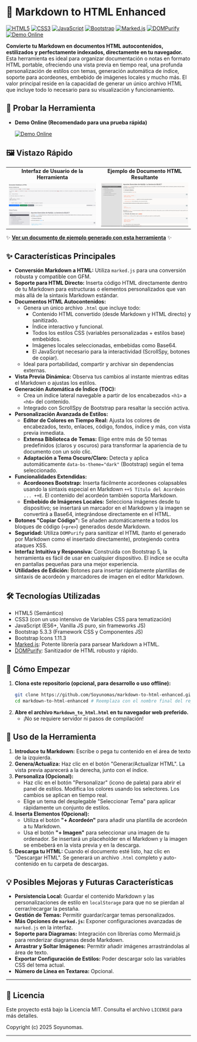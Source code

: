 # 📝 Markdown to HTML Enhanced

[![HTML5](https://img.shields.io/badge/HTML-5-E34F26?style=for-the-badge&logo=html5&logoColor=white)](https://developer.mozilla.org/en-US/docs/Web/Guide/HTML/HTML5)
[![CSS3](https://img.shields.io/badge/CSS-3-1572B6?style=for-the-badge&logo=css3&logoColor=white)](https://developer.mozilla.org/en-US/docs/Web/CSS)
[![JavaScript](https://img.shields.io/badge/JavaScript-ES6+-F7DF1E?style=for-the-badge&logo=javascript&logoColor=black)](https://developer.mozilla.org/en-US/docs/Web/JavaScript)
[![Bootstrap](https://img.shields.io/badge/Bootstrap-5.3-7952B3?style=for-the-badge&logo=bootstrap&logoColor=white)](https://getbootstrap.com/)
[![Marked.js](https://img.shields.io/badge/Marked.js-Markdown_Parser-333333?style=for-the-badge)](https://marked.js.org/)
[![DOMPurify](https://img.shields.io/badge/DOMPurify-HTML_Sanitizer-4E7F9A?style=for-the-badge)](https://github.com/cure53/DOMPurify)
[![Demo Online](https://img.shields.io/badge/Demo-Online-brightgreen?style=for-the-badge&logo=githubpages)](https://Soyunomas.github.io/markdown-to-html-enhanced/Markdown_to_html.html)

**Convierte tu Markdown en documentos HTML autocontenidos, estilizados y perfectamente indexados, directamente en tu navegador.** Esta herramienta es ideal para organizar documentación o notas en formato HTML portable, ofreciendo una vista previa en tiempo real, una profunda personalización de estilos con temas, generación automática de índice, soporte para acordeones, embebido de imágenes locales y mucho más. El valor principal reside en la capacidad de generar un único archivo HTML que incluye todo lo necesario para su visualización y funcionamiento.

## 🚀 Probar la Herramienta

*   **Demo Online (Recomendado para una prueba rápida)**
  
    [![Demo Online](https://img.shields.io/badge/Probar_en_Vivo-GitHub_Pages-brightgreen?style=for-the-badge&logo=githubpages)](https://Soyunomas.github.io/markdown-to-html-enhanced/Markdown_to_html.html)


## 🖼️ Vistazo Rápido

<table>
  <tr>
    <td align="center"><strong>Interfaz de Usuario de la Herramienta</strong></td>
    <td align="center"><strong>Ejemplo de Documento HTML Resultante</strong></td>
  </tr>
  <tr>
    <td width="50%"><img src="./images/screenshot1.png" alt="Interfaz de usuario del generador Markdown a HTML" style="max-width:100%;"></td>
    <td width="50%"><img src="./images/screenshot2.png" alt="Ejemplo de documento HTML generado con índice y estilos" style="max-width:100%;"></td>
  </tr>
</table>

✨ **[Ver un documento de ejemplo generado con esta herramienta](https://Soyunomas.github.io/markdown-to-html-enhanced/example.html)** ✨

## ✨ Características Principales

*   **Conversión Markdown a HTML:** Utiliza `marked.js` para una conversión robusta y compatible con GFM.
*   **Soporte para HTML Directo:** Inserta código HTML directamente dentro de tu Markdown para estructuras o elementos personalizados que van más allá de la sintaxis Markdown estándar.
*   **Documentos HTML Autocontenidos:**
    *   Genera un único archivo `.html` que incluye todo:
        *   Contenido HTML convertido (desde Markdown y HTML directo) y sanitizado.
        *   Índice interactivo y funcional.
        *   Todos los estilos CSS (variables personalizadas + estilos base) embebidos.
        *   Imágenes locales seleccionadas, embebidas como Base64.
        *   El JavaScript necesario para la interactividad (ScrollSpy, botones de copiar).
    *   Ideal para portabilidad, compartir y archivar sin dependencias externas.
*   **Vista Previa Dinámica:** Observa tus cambios al instante mientras editas el Markdown o ajustas los estilos.
*   **Generación Automática de Índice (TOC):**
    *   Crea un índice lateral navegable a partir de los encabezados `<h1>` a `<h6>` del contenido.
    *   Integrado con ScrollSpy de Bootstrap para resaltar la sección activa.
*   **Personalización Avanzada de Estilos:**
    *   **Editor de Colores en Tiempo Real:** Ajusta los colores de encabezados, texto, enlaces, código, fondos, índice y más, con vista previa inmediata.
    *   **Extensa Biblioteca de Temas:** Elige entre más de 50 temas predefinidos (claros y oscuros) para transformar la apariencia de tu documento con un solo clic.
    *   **Adaptación a Tema Oscuro/Claro:** Detecta y aplica automáticamente `data-bs-theme="dark"` (Bootstrap) según el tema seleccionado.
*   **Funcionalidades Extendidas:**
    *   **Acordeones Bootstrap:** Inserta fácilmente acordeones colapsables usando la sintaxis especial en Markdown `++S Título del Acordeón ... ++E`. El contenido del acordeón también soporta Markdown.
    *   **Embebido de Imágenes Locales:** Selecciona imágenes desde tu dispositivo; se insertará un marcador en el Markdown y la imagen se convertirá a Base64, integrándose directamente en el HTML.
*   **Botones "Copiar Código":** Se añaden automáticamente a todos los bloques de código (`<pre>`) generados desde Markdown.
*   **Seguridad:** Utiliza `DOMPurify` para sanitizar el HTML (tanto el generado por Markdown como el insertado directamente), protegiendo contra ataques XSS.
*   **Interfaz Intuitiva y Responsiva:** Construida con Bootstrap 5, la herramienta es fácil de usar en cualquier dispositivo. El índice se oculta en pantallas pequeñas para una mejor experiencia.
*   **Utilidades de Edición:** Botones para insertar rápidamente plantillas de sintaxis de acordeón y marcadores de imagen en el editor Markdown.

## 🛠️ Tecnologías Utilizadas

*   HTML5 (Semántico)
*   CSS3 (con un uso intensivo de Variables CSS para tematización)
*   JavaScript (ES6+, Vanilla JS puro, sin frameworks JS)
*   Bootstrap 5.3.3 (Framework CSS y Componentes JS)
*   Bootstrap Icons 1.11.3
*   [Marked.js](https://marked.js.org/): Potente librería para parsear Markdown a HTML.
*   [DOMPurify](https://github.com/cure53/DOMPurify): Sanitizador de HTML robusto y rápido.

## 🚀 Cómo Empezar

1.  **Clona este repositorio (opcional, para desarrollo o uso offline):**
    ```bash
    git clone https://github.com/Soyunomas/markdown-to-html-enhanced.git # Reemplaza con el nombre final del repo si es diferente
    cd markdown-to-html-enhanced # Reemplaza con el nombre final del repo si es diferente
    ```
2.  **Abre el archivo `Markdown_to_html.html` en tu navegador web preferido.**
    *   ¡No se requiere servidor ni pasos de compilación!

## 📖 Uso de la Herramienta

1.  **Introduce tu Markdown:** Escribe o pega tu contenido en el área de texto de la izquierda.
2.  **Genera/Actualiza:** Haz clic en el botón "Generar/Actualizar HTML". La vista previa aparecerá a la derecha, junto con el índice.
3.  **Personaliza (Opcional):**
    *   Haz clic en el botón "Personalizar" (icono de paleta) para abrir el panel de estilos. Modifica los colores usando los selectores. Los cambios se aplican en tiempo real.
    *   Elige un tema del desplegable "Seleccionar Tema" para aplicar rápidamente un conjunto de estilos.
4.  **Inserta Elementos (Opcional):**
    *   Utiliza el botón **"+ Acordeón"** para añadir una plantilla de acordeón a tu Markdown.
    *   Usa el botón **"+ Imagen"** para seleccionar una imagen de tu ordenador. Se insertará un placeholder en el Markdown y la imagen se embeberá en la vista previa y en la descarga.
5.  **Descarga tu HTML:** Cuando el documento esté listo, haz clic en "Descargar HTML". Se generará un archivo `.html` completo y auto-contenido en tu carpeta de descargas.

## 💡 Posibles Mejoras y Futuras Características

*   **Persistencia Local:** Guardar el contenido Markdown y las personalizaciones de estilo en `localStorage` para que no se pierdan al cerrar/recargar la pestaña.
*   **Gestión de Temas:** Permitir guardar/cargar temas personalizados.
*   **Más Opciones de `marked.js`:** Exponer configuraciones avanzadas de `marked.js` en la interfaz.
*   **Soporte para Diagramas:** Integración con librerías como Mermaid.js para renderizar diagramas desde Markdown.
*   **Arrastrar y Soltar Imágenes:** Permitir añadir imágenes arrastrándolas al área de texto.
*   **Exportar Configuración de Estilos:** Poder descargar solo las variables CSS del tema actual.
*   **Número de Línea en Textarea:** Opcional.

---

## 📜 Licencia

Este proyecto está bajo la Licencia MIT. Consulta el archivo `LICENSE` para más detalles.

Copyright (c) 2025 Soyunomas.

---
